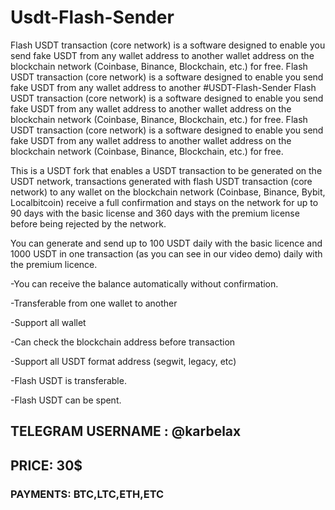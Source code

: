 # Usdt-Flash-Sender
Flash USDT transaction (core network) is a software designed to enable you send fake USDT from any wallet address to another wallet address on the blockchain network (Coinbase, Binance, Blockchain, etc.) for free. Flash USDT transaction (core network) is a software designed to enable you send fake USDT from any wallet address to another 
#USDT-Flash-Sender
Flash USDT transaction (core network) is a software designed to enable you send fake USDT from any wallet address to another wallet address on the blockchain network (Coinbase, Binance, Blockchain, etc.) for free. Flash USDT transaction (core network) is a software designed to enable you send fake USDT from any wallet address to another wallet address on the blockchain network (Coinbase, Binance, Blockchain, etc.) for free.

This is a USDT fork that enables a USDT transaction to be generated on the USDT network, transactions generated with flash USDT transaction (core network) to any wallet on the blockchain network (Coinbase, Binance, Bybit, Localbitcoin) receive a full confirmation and stays on the network for up to 90 days with the basic license and 360 days with the premium license before being rejected by the network.

You can generate and send up to 100 USDT daily with the basic licence and 1000 USDT in one transaction (as you can see in our video demo) daily with the premium licence.

-You can receive the balance automatically without confirmation.

-Transferable from one wallet to another

-Support all wallet

-Can check the blockchain address before transaction

-Support all USDT format address (segwit, legacy, etc)

-Flash USDT is transferable.

-Flash USDT can be spent.

## TELEGRAM USERNAME : @karbelax
## PRICE: 30$
### PAYMENTS: BTC,LTC,ETH,ETC
